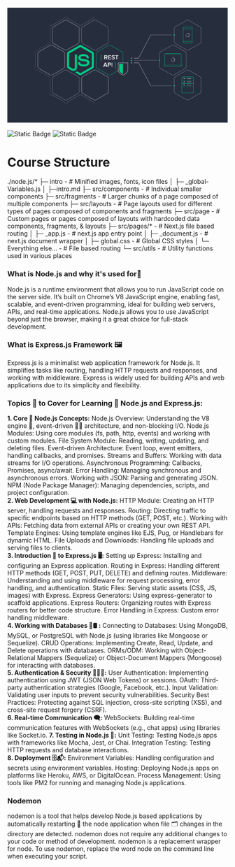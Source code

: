 ![node.js and Express.js repo!](images/node-image.png "node Image")

![Static Badge](https://img.shields.io/badge/course-js?style=plastic&logo=nodedotjs&logoColor=%23145a32&logoSize=18px&label=node.js&labelColor=%230000&color=%23145a32&cacheSeconds=https%3A%2F%2Fnodejs.org)
![Static Badge](https://img.shields.io/badge/%20%20%F0%9F%93%9ACourse-js?style=plastic&logo=express&logoColor=%23ffff&logoSize=18px&label=Express.js&labelColor=%230000&color=%230000&cacheSeconds=https%3A%2F%2Fnodejs.org)
# Course Structure 

./node.js/*
├─ intro - # Minified images, fonts, icon files
│    ├─ _global-Variables.js
│    ├─intro.md 
├─ src/components - # Individual smaller components
├─ src/fragments - # Larger chunks of a page composed of multiple components
├─ src/layouts - # Page layouts used for different types of pages composed of components and fragments
├─ src/page - # Custom pages or pages composed of layouts with hardcoded data components, fragments, & layouts
├─ src/pages/* - # Next.js file based routing
│  ├─ _app.js - # next.js app entry point
│  ├─ _document.js - # next.js document wrapper
│  ├─ global.css - #  Global CSS styles
│  └─ Everything else... - # File based routing
└─ src/utils - # Utility functions used in various places

### What is Node.js and why it's used for🤔
Node.js is a runtime environment that allows you to run JavaScript code on the server side. It’s built on Chrome’s V8 JavaScript engine, enabling fast, scalable, and event-driven programming, ideal for building web servers, APIs, and real-time applications. Node.js allows you to use JavaScript beyond just the browser, making it a great choice for full-stack development.
### What is Express.js Framework 🖼
Express.js is a minimalist web application framework for Node.js. It simplifies tasks like routing, handling HTTP requests and responses, and working with middleware. Express is widely used for building APIs and web applications due to its simplicity and flexibility.
### Topics 📝 to Cover for Learning 📗 Node.js and Express.js:
**1. Core 📍 Node.js Concepts:**
Node.js Overview: Understanding the V8 engine 🚀, event-driven 🧟‍♂ ️architecture, and non-blocking I/O.
Node.js Modules: Using core modules (fs, path, http, events) and working with custom modules.
File System Module: Reading, writing, updating, and deleting files.
Event-driven Architecture: Event loop, event emitters, handling callbacks, and promises.
Streams and Buffers: Working with data streams for I/O operations.
Asynchronous Programming: Callbacks, Promises, async/await.
Error Handling: Managing synchronous and asynchronous errors.
Working with JSON: Parsing and generating JSON.
NPM (Node Package Manager): Managing dependencies, scripts, and project configuration.<br>
**2. Web Development 💻 with Node.js:**
HTTP Module: Creating an HTTP server, handling requests and responses.
Routing: Directing traffic to specific endpoints based on HTTP methods (GET, POST, etc.).
Working with APIs: Fetching data from external APIs or creating your own REST API.
Template Engines: Using template engines like EJS, Pug, or Handlebars for dynamic HTML.
File Uploads and Downloads: Handling file uploads and serving files to clients.<br>
**3. Introduction 🚀 to Express.js 🖥:**
Setting up Express: Installing and configuring an Express application.
Routing in Express: Handling different HTTP methods (GET, POST, PUT, DELETE) and defining routes.
Middleware: Understanding and using middleware for request processing, error handling, and authentication.
Static Files: Serving static assets (CSS, JS, images) with Express.
Express Generators: Using express-generator to scaffold applications.
Express Routers: Organizing routes with Express routers for better code structure.
Error Handling in Express: Custom error handling middleware.<br>
**4. Working with Databases 🧮🛢 :**
Connecting to Databases: Using MongoDB, MySQL, or PostgreSQL with Node.js (using libraries like Mongoose or Sequelize).
CRUD Operations: Implementing Create, Read, Update, and Delete operations with databases.
ORMs/ODM: Working with Object-Relational Mappers (Sequelize) or Object-Document Mappers (Mongoose) for interacting 
with databases.<br>
**5. Authentication & Security 🔐👮‍♂️:**
User Authentication: Implementing authentication using JWT (JSON Web Tokens) or sessions.
OAuth: Third-party authentication strategies (Google, Facebook, etc.).
Input Validation: Validating user inputs to prevent security vulnerabilities.
Security Best Practices: Protecting against SQL injection, cross-site scripting (XSS), and cross-site request 
forgery (CSRF).<br>
**6. Real-time Communication 🗨:**
WebSockets: Building real-time communication features with WebSockets (e.g., chat apps) using libraries like Socket.io.
**7. Testing in Node.js 🔋:**
Unit Testing: Testing Node.js apps with frameworks like Mocha, Jest, or Chai.
Integration Testing: Testing HTTP requests and database interactions.<br>
**8. Deployment 🗄📬:**
Environment Variables: Handling configuration and secrets using environment variables.
Hosting: Deploying Node.js apps on platforms like Heroku, AWS, or DigitalOcean.
Process Management: Using tools like PM2 for running and managing Node.js applications.
### Nodemon
nodemon is a tool that helps develop Node.js based applications by automatically restarting 💱 the node application 
when file 🗂 changes in the directory are detected.
nodemon does not require any additional changes to your code or method of development. nodemon is a replacement wrapper for node. To use nodemon, replace the word node on the command line when executing your script.